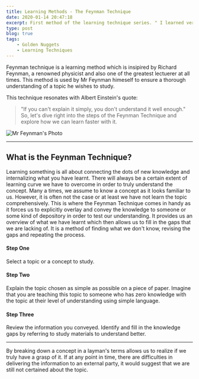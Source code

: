 ```yaml
---
title: Learning Methods - The Feynman Technique
date: 2020-01-14 20:47:18
excerpt: First method of the learning technique series. " I learned very early the difference between knowing the name of something and knowing something." - Richard P. Feynman
type: post
blog: true
tags:
    - Golden Nuggets
    - Learning Techniques
---
```


Feynman technique is a learning method which is insipired by Richard Feynman, a renowned physicist and also one of the greatest lectuerer at all times. This method is used by Mr Feynman himeself to ensure a thorough understanding of a topic he wishes to study. 

This technique resonates with Albert Einstein's quote: 
> "If you can't explain it simply, you don't understand it well enough." So, let's dive right into the steps of the Feynman Technique and explore how we can learn faster with it.


![ Mr Feynman's Photo ](/RichardFeynman-500x375.jpg)

---

## What is the Feynman Technique?

Learning something is all about connecting the dots of new knowledge and internalizing what you have learnt. There will always be a certain extent of learning curve we have to overcome in order to truly understand the concept. Many a times, we assume to know a concept as it looks familiar to us. However, it is often not the case or at least we have not learn the topic comprehensively. This is where the Feynman Technique comes in handy as it forces us to explicitly overlay and convey the knowledge to someone or some kind of depository in order to test our understanding. It provides us an overview of what we have learnt which then allows us to fill in the gaps that we are lacking of. It is a method of finding what we don't know, revising the gaps and repeating the process. 

#### Step One

Select a topic or a concept to study. 

#### Step Two 

Explain the topic chosen as simple as possible on a piece of paper. Imagine that you are teaching this topic to someone who has zero knowledge with the topic at their level of understanding using simple language.

#### Step Three

Review the information you conveyed. Identify and fill in the knowledge gaps by referring to study materials to understand better.

---

By breaking down a concept in a layman's terms allows us to realize if we truly have a grasp of it. If at any point in time, there are difficulties in delivering the information to an external party, it would suggest that we are still not certained about the topic.

